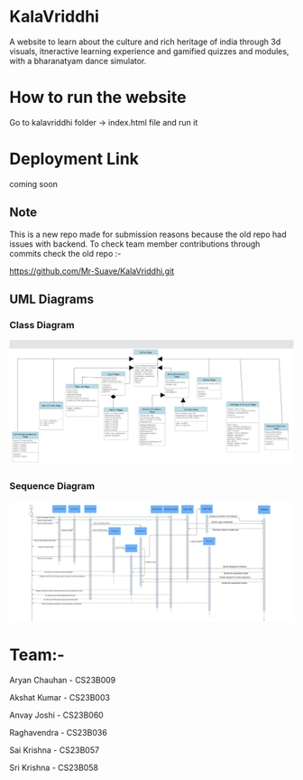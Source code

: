

# KalaVriddhi
A website to learn about the culture and rich heritage of india through 3d visuals, itneractive learning experience and gamified quizzes and modules, with a bharanatyam dance simulator.

# How to run the website
Go to kalavriddhi folder -> index.html file and run it

# Deployment Link
coming soon

## Note

This is a new repo made for submission reasons because the old repo had issues with backend. To check team member contributions through commits check the old repo :-

https://github.com/Mr-Suave/KalaVriddhi.git

## UML Diagrams
### Class Diagram
<img src="UML DIagrams/class_diagrams..jpg">

### Sequence Diagram
<img src="UML DIagrams/sequence diagrams.png">



# Team:-

Aryan Chauhan - CS23B009

Akshat Kumar - CS23B003

Anvay Joshi - CS23B060

Raghavendra - CS23B036

Sai Krishna - CS23B057

Sri Krishna - CS23B058
